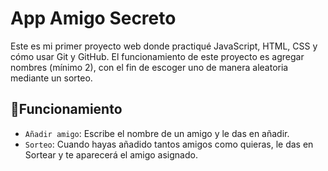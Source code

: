 <h1> App Amigo Secreto </h1>

Este es mi primer proyecto web donde practiqué JavaScript, HTML, CSS y cómo usar Git y GitHub.
El funcionamiento de este proyecto es agregar nombres (mínimo 2), con el fin de escoger uno de manera aleatoria mediante un sorteo.

## :hammer:Funcionamiento
- `Añadir amigo`: Escribe el nombre de un amigo y le das en añadir.
- `Sorteo`: Cuando hayas añadido tantos amigos como quieras, le das en Sortear y te aparecerá el amigo asignado.
